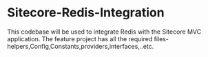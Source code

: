 # Sitecore-Redis-Integration
This codebase will be used to integrate Redis with the Sitecore MVC application. The feature project has all the required files-helpers,Config,Constants,providers,interfaces,..etc.
